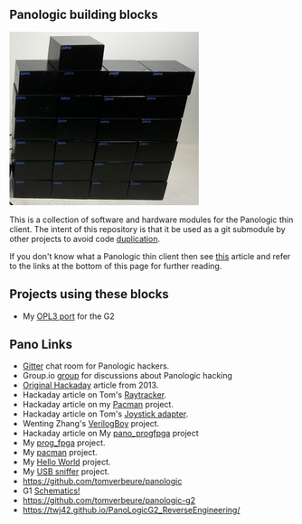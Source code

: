## Panologic building blocks

![Pano](./assets/pano_blocks.png) 

This is a collection of software and hardware modules for the Panologic thin 
client. The intent of this repository is that it be used as a git submodule by
other projects to avoid code [duplication](https://en.wikipedia.org/wiki/Don%27t_repeat_yourself).

If you don't know what a Panologic thin client then see [this](https://hackaday.com/2013/01/11/ask-hackaday-we-might-have-some-fpgas-to-hack/) 
article and refer to the links at the bottom of this page for further reading.

## Projects using these blocks

- My [OPL3 port](https://github.com/skiphansen/panog2_opl3) for the G2

## Pano Links

- [Gitter](https://gitter.im/panologic/community) chat room for Panologic hackers.
- Group.io [group](https://groups.io/g/panohackers/topics) for discussions about Panologic hacking 
- [Original Hackaday](https://hackaday.com/2013/01/11/ask-hackaday-we-might-have-some-fpgas-to-hack/) article from 2013.  
- Hackaday article on Tom's [Raytracker](https://hackaday.com/2018/12/07/racing-the-beam-on-a-thin-client-in-fpgas/).  
- Hackaday article on my [Pacman](https://hackaday.com/2019/01/11/pac-man-fever-comes-to-the-pano-logic-fpga/) project.  
- Hackaday article on Tom's [Joystick adapter](https://hackaday.com/2019/02/11/two-joysticks-talk-to-fpga-arcade-game-over-a-vga-cable/).  
- Wenting Zhang's [VerilogBoy](https://github.com/zephray/VerilogBoy) project.
- Hackaday article on My [pano_progfpga](https://hackaday.com/2019/04/19/pano-logic-fgpa-hacking-just-got-easier/) project
- My [prog_fpga](https://github.com/skiphansen/pano_progfpga) project.
- My [pacman](https://github.com/skiphansen/pano_man) project.
- My [Hello World](https://github.com/skiphansen/pano_hello_g1) project.
- My [USB sniffer](https://github.com/skiphansen/usb_sniffer/blob/master/fpga/panologic_g2) project.
- https://github.com/tomverbeure/panologic
- G1 [Schematics!](https://github.com/twj42/PanoLogicG2_ReverseEngineering/blob/master/files/G1_Schematics.zip)
- https://github.com/tomverbeure/panologic-g2
- https://twj42.github.io/PanoLogicG2_ReverseEngineering/

